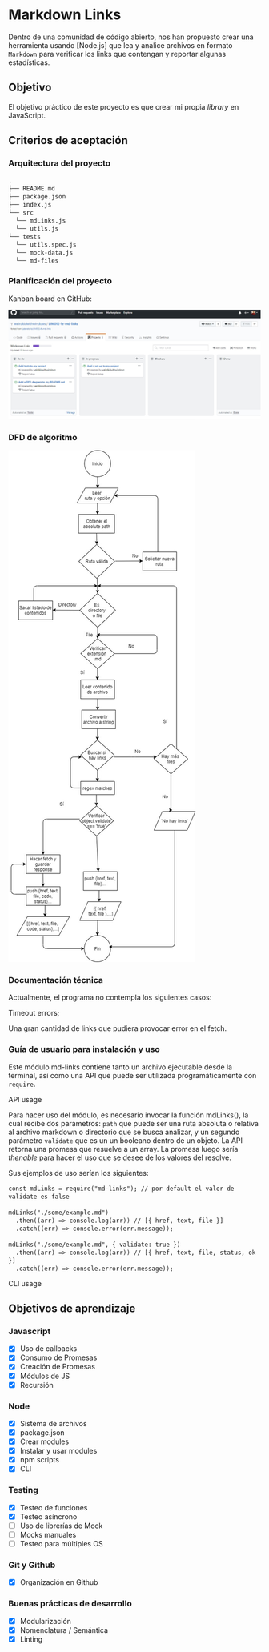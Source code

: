 # Markdown Links

Dentro de una comunidad de código abierto, nos han propuesto crear una
herramienta usando [Node.js] que lea y analice archivos en formato `Markdown`
para verificar los links que contengan y reportar algunas estadísticas.

## Objetivo

El objetivo práctico de este proyecto es que crear mi propia _library_ en JavaScript.

## Criterios de aceptación

### Arquitectura del proyecto 

```
.
├── README.md
├── package.json
├── index.js
└── src
  └── mdLinks.js
  └── utils.js
└── tests
  └── utils.spec.js
  └── mock-data.js
  └── md-files
```

### Planificación del proyecto

Kanban board en GitHub: 

![product-backlog-board](./readme-img/product-backlog.jpg)

### DFD de algoritmo

![DFD-for-algorithm](./readme-img/md-links.jpg)

### Documentación técnica

Actualmente, el programa no contempla los siguientes casos: 

Timeout errors; 

Una gran cantidad de links que pudiera provocar error en el fetch.

### Guía de usuario para instalación y uso

Este módulo md-links contiene tanto un archivo ejecutable desde la terminal, así como una API
que puede ser utilizada programáticamente con ```require```. 

API usage

Para hacer uso del módulo, es necesario invocar la función mdLinks(), la cual recibe dos parámetros:
```path``` que puede ser una ruta absoluta o relativa al archivo markdown o directorio que se busca analizar,
y un segundo parámetro ```validate``` que es un un booleano dentro de un objeto. La API retorna una promesa 
que resuelve a un array. La promesa luego sería _thenable_ para hacer el uso que se desee de los valores 
del resolve.

Sus ejemplos de uso serían los siguientes:

```
const mdLinks = require("md-links"); // por default el valor de validate es false

mdLinks("./some/example.md") 
  .then((arr) => console.log(arr)) // [{ href, text, file }]
  .catch((err) => console.error(err.message));

mdLinks("./some/example.md", { validate: true })
  .then((arr) => console.log(arr)) // [{ href, text, file, status, ok }]
  .catch((err) => console.error(err.message));
```

CLI usage



## Objetivos de aprendizaje

### Javascript
- [x] Uso de callbacks
- [x] Consumo de Promesas
- [x] Creación de Promesas
- [x] Módulos de JS
- [x] Recursión

### Node
- [x] Sistema de archivos
- [x] package.json
- [x] Crear modules
- [x] Instalar y usar modules
- [x] npm scripts
- [x] CLI

### Testing
- [x] Testeo de funciones
- [x] Testeo asíncrono
- [ ] Uso de librerías de Mock
- [ ] Mocks manuales
- [ ] Testeo para múltiples OS

### Git y Github
- [x] Organización en Github

### Buenas prácticas de desarrollo
- [x] Modularización
- [x] Nomenclatura / Semántica
- [x] Linting
